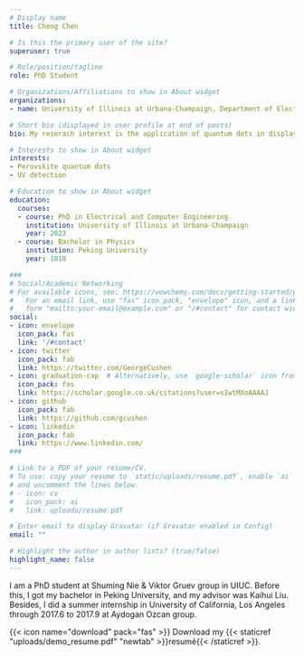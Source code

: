 ```yaml
---
# Display name
title: Cheng Chen

# Is this the primary user of the site?
superuser: true

# Role/position/tagline
role: PhD Student

# Organizations/Affiliations to show in About widget
organizations:
- name: University of Illinois at Urbana-Champaign, Department of Electrical and Computer Engineering

# Short bio (displayed in user profile at end of posts)
bio: My reserach interest is the application of quantum dots in display devices

# Interests to show in About widget
interests:
- Perovskite quantum dots
- UV detection

# Education to show in About widget
education:
  courses:
  - course: PhD in Electrical and Computer Engineering
    institution: University of Illinois at Urbana-Champaign
    year: 2023
  - course: Bachelor in Physics
    institution: Peking University
    year: 1018

###
# Social/Academic Networking
# For available icons, see: https://wowchemy.com/docs/getting-started/page-builder/#icons
#   For an email link, use "fas" icon pack, "envelope" icon, and a link in the
#   form "mailto:your-email@example.com" or "/#contact" for contact widget.
social:
- icon: envelope
  icon_pack: fas
  link: '/#contact'
- icon: twitter
  icon_pack: fab
  link: https://twitter.com/GeorgeCushen
- icon: graduation-cap  # Alternatively, use `google-scholar` icon from `ai` icon pack
  icon_pack: fas
  link: https://scholar.google.co.uk/citations?user=sIwtMXoAAAAJ
- icon: github
  icon_pack: fab
  link: https://github.com/gcushen
- icon: linkedin
  icon_pack: fab
  link: https://www.linkedin.com/
###

# Link to a PDF of your resume/CV.
# To use: copy your resume to `static/uploads/resume.pdf`, enable `ai` icons in `params.toml`, 
# and uncomment the lines below.
# - icon: cv
#   icon_pack: ai
#   link: uploads/resume.pdf

# Enter email to display Gravatar (if Gravatar enabled in Config)
email: ""

# Highlight the author in author lists? (true/false)
highlight_name: false
---
```


I am a PhD student at Shuming Nie & Viktor Gruev group in UIUC. Before this, I got my bachelor in Peking University, and my advisor was Kaihui Liu. Besides, I did a summer internship in University of California, Los Angeles through 2017.6 to 2017.9 at Aydogan Ozcan group.

{{< icon name="download" pack="fas" >}} Download my {{< staticref "uploads/demo_resume.pdf" "newtab" >}}resumé{{< /staticref >}}.
